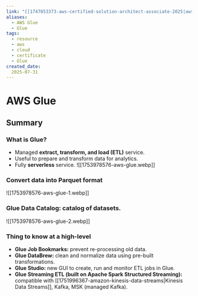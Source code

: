 ```yaml
---
link: "[[1747853373-aws-certified-solution-architect-associate-2025|aws Certified Solution Architect Associate 2025]]"
aliases: 
  - AWS Glue
  - Glue
tags:
  - resource
  - aws
  - cloud
  - certificate
  - Glue
created_date:
  2025-07-31
---
```

# AWS Glue
## Summary
### What is Glue?
- Managed **extract, transform, and load (ETL)** service.
- Useful to prepare and transform data for analytics.
- Fully **serverless** service.
![[1753978576-aws-glue.webp]]

### Convert data into Parquet format
![[1753978576-aws-glue-1.webp]]

### Glue Data Catalog: catalog of datasets.
![[1753978576-aws-glue-2.webp]]

### Thing to know at a high-level
- **Glue Job Bookmarks:** prevent re-processing old data.
- **Glue DataBrew:** clean and normalize data using pre-built transformations.
- **Glue Studio:** new GUI to create, run and monitor ETL jobs in Glue.
- **Glue Streaming ETL (built on Apache Spark Structured Streaming):** compatible with [[1751996367-amazon-kinesis-data-streams|Kinesis Data Streams]], Kafka, MSK (managed Kafka).




